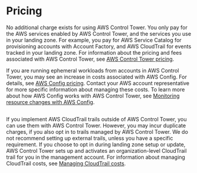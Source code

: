 # Pricing<a name="pricing"></a>

No additional charge exists for using AWS Control Tower\. You only pay for the AWS services enabled by AWS Control Tower, and the services you use in your landing zone\. For example, you pay for AWS Service Catalog for provisioning accounts with Account Factory, and AWS CloudTrail for events tracked in your landing zone\. For information about the pricing and fees associated with AWS Control Tower, see [AWS Control Tower pricing](http://aws.amazon.com/controltower/pricing)\.

If you are running ephemeral workloads from accounts in AWS Control Tower, you may see an increase in costs associated with AWS Config\. For details, see [AWS Config pricing](http://aws.amazon.com/config/pricing)\. Contact your AWS account representative for more specific information about managing these costs\. To learn more about how AWS Config works with AWS Control Tower, see [Monitoring resource changes with AWS Config](monitoring-with-config.md)\.

## <a name="costs-for-org-trails"></a>

If you implement AWS CloudTrail trails outside of AWS Control Tower, you can use them with AWS Control Tower\. However, you may incur duplicate charges, if you also opt in to trails managed by AWS Control Tower\. We do not recommend setting up external trails, unless you have a specific requirement\. If you choose to opt in during landing zone setup or update, AWS Control Tower sets up and activates an organization\-level CloudTrail trail for you in the management account\. For information about managing CloudTrail costs, see [Managing CloudTrail costs](https://docs.aws.amazon.com/awscloudtrail/latest/userguide/cloudtrail-trail-manage-costs.html)\. 
